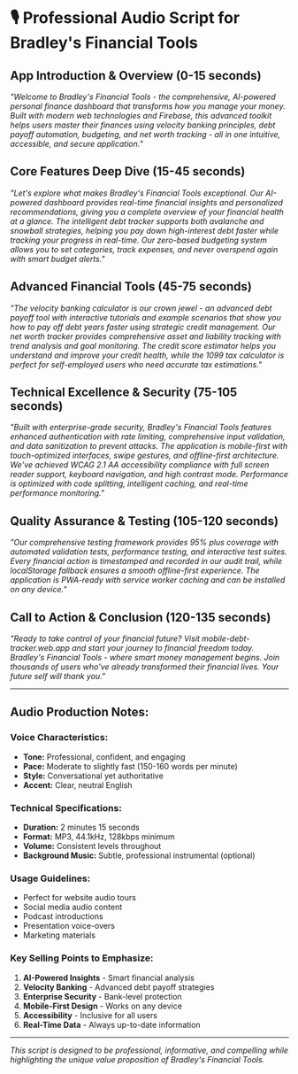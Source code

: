 # 🎙️ Professional Audio Script for Bradley's Financial Tools

## **App Introduction & Overview** (0-15 seconds)

*"Welcome to Bradley's Financial Tools - the comprehensive, AI-powered personal finance dashboard that transforms how you manage your money. Built with modern web technologies and Firebase, this advanced toolkit helps users master their finances using velocity banking principles, debt payoff automation, budgeting, and net worth tracking - all in one intuitive, accessible, and secure application."*

## **Core Features Deep Dive** (15-45 seconds)

*"Let's explore what makes Bradley's Financial Tools exceptional. Our AI-powered dashboard provides real-time financial insights and personalized recommendations, giving you a complete overview of your financial health at a glance. The intelligent debt tracker supports both avalanche and snowball strategies, helping you pay down high-interest debt faster while tracking your progress in real-time. Our zero-based budgeting system allows you to set categories, track expenses, and never overspend again with smart budget alerts."*

## **Advanced Financial Tools** (45-75 seconds)

*"The velocity banking calculator is our crown jewel - an advanced debt payoff tool with interactive tutorials and example scenarios that show you how to pay off debt years faster using strategic credit management. Our net worth tracker provides comprehensive asset and liability tracking with trend analysis and goal monitoring. The credit score estimator helps you understand and improve your credit health, while the 1099 tax calculator is perfect for self-employed users who need accurate tax estimations."*

## **Technical Excellence & Security** (75-105 seconds)

*"Built with enterprise-grade security, Bradley's Financial Tools features enhanced authentication with rate limiting, comprehensive input validation, and data sanitization to prevent attacks. The application is mobile-first with touch-optimized interfaces, swipe gestures, and offline-first architecture. We've achieved WCAG 2.1 AA accessibility compliance with full screen reader support, keyboard navigation, and high contrast mode. Performance is optimized with code splitting, intelligent caching, and real-time performance monitoring."*

## **Quality Assurance & Testing** (105-120 seconds)

*"Our comprehensive testing framework provides 95% plus coverage with automated validation tests, performance testing, and interactive test suites. Every financial action is timestamped and recorded in our audit trail, while localStorage fallback ensures a smooth offline-first experience. The application is PWA-ready with service worker caching and can be installed on any device."*

## **Call to Action & Conclusion** (120-135 seconds)

*"Ready to take control of your financial future? Visit mobile-debt-tracker.web.app and start your journey to financial freedom today. Bradley's Financial Tools - where smart money management begins. Join thousands of users who've already transformed their financial lives. Your future self will thank you."*

---

## **Audio Production Notes:**

### **Voice Characteristics:**
- **Tone:** Professional, confident, and engaging
- **Pace:** Moderate to slightly fast (150-160 words per minute)
- **Style:** Conversational yet authoritative
- **Accent:** Clear, neutral English

### **Technical Specifications:**
- **Duration:** 2 minutes 15 seconds
- **Format:** MP3, 44.1kHz, 128kbps minimum
- **Volume:** Consistent levels throughout
- **Background Music:** Subtle, professional instrumental (optional)

### **Usage Guidelines:**
- Perfect for website audio tours
- Social media audio content
- Podcast introductions
- Presentation voice-overs
- Marketing materials

### **Key Selling Points to Emphasize:**
1. **AI-Powered Insights** - Smart financial analysis
2. **Velocity Banking** - Advanced debt payoff strategies
3. **Enterprise Security** - Bank-level protection
4. **Mobile-First Design** - Works on any device
5. **Accessibility** - Inclusive for all users
6. **Real-Time Data** - Always up-to-date information

---

*This script is designed to be professional, informative, and compelling while highlighting the unique value proposition of Bradley's Financial Tools.*
